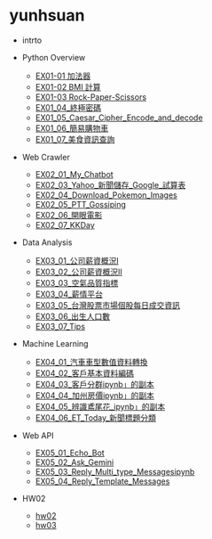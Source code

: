 # yunhsuan
- intrto
  
- Python Overview
  - [EX01-01 加法器](EX01_01_加法器.ipynb) 
  - [EX01-02 BMI 計算](EX01_02_BMI_計算.ipynb)
  - [EX01-03 Rock-Paper-Scissors](EX01_03_Rock_Paper_Scissors.ipynb)
  - [EX01_04_終極密碼](EX01_04_終極密碼.ipynb)
  - [EX01_05_Caesar_Cipher_Encode_and_decode](EX01_05_Caesar_Cipher_Encode_and_decode.ipynb)
  - [EX01_06_簡易購物車](EX01_06_簡易購物車.ipynb)
  - [EX01_07_美食資訊查詢](EX01_07_美食資訊查詢.ipynb)
- Web Crawler
  - [EX02_01_My_Chatbot](EX02_01_My_Chatbot.ipynb)
  - [EX02_03_Yahoo_新聞儲存_Google_試算表](EX02_03_Yahoo_新聞儲存_Google_試算表.ipynb)
  - [EX02_04_Download_Pokemon_Images](EX02_04_Download_Pokemon_Images.ipynb)
  - [EX02_05_PTT_Gossiping](EX02_05_PTT_Gossiping.ipynb)
  - [EX02_06_開眼電影](EX02_06_開眼電影.ipynb)
  - [EX02_07_KKDay](EX02_07_KKDay.ipynb)

- Data Analysis
  - [EX03_01_公司薪資概況Ⅰ](EX03_01_公司薪資概況Ⅰ.ipynb)
  - [EX03_02_公司薪資概況Ⅱ](EX03_02_公司薪資概況Ⅱ.ipynb)
  - [EX03_03_空氣品質指標](EX03_03_空氣品質指標ipynb.ipynb)
  - [EX03_04_薪情平台](EX03_04_薪情平台ipynb.ipynb)
  - [EX03_05_台灣股票市場個股每日成交資訊](EX03_05_台灣股票市場個股每日成交資訊.ipynb)
  - [EX03_06_出生人口數](EX03_06_出生人口數.ipynb)
  - [EX03_07_Tips](EX03_07_Tips.ipynb)
- Machine Learning
  - [EX04_01_汽車車型數值資料轉換](EX04_01_汽車車型數值資料轉換.ipynb)
  - [EX04_02_客戶基本資料編碼](EX04_02_客戶基本資料編碼.ipynb)
  - [EX04_03_客戶分群ipynb」的副本](EX04_03_客戶分群ipynb」的副本.ipynb)
  - [EX04_04_加州房價ipynb」的副本](EX04_04_加州房價ipynb」的副本.ipynb)
  - [EX04_05_辨識鳶尾花_ipynb」的副本](EX04_05_辨識鳶尾花_ipynb」的副本.ipynb)
  - [EX04_06_ET_Today_新聞標題分類](EX04_06_ET_Today_新聞標題分類.ipynb)
- Web API
  - [EX05_01_Echo_Bot](EX05_01_Echo_Bot.ipynb)
  - [EX05_02_Ask_Gemini](EX05_02_Ask_Gemini.ipynb)
  - [EX05_03_Reply_Multi_type_Messagesipynb](EX05_03_Reply_Multi_type_Messagesipynb.ipynb)
  - [EX05_04_Reply_Template_Messages](EX05_04_Reply_Template_Messages.ipynb)
- HW02
  - [hw02](hw02.ipynb)
  - [hw03](hw03.ipynb)
   
   

  

